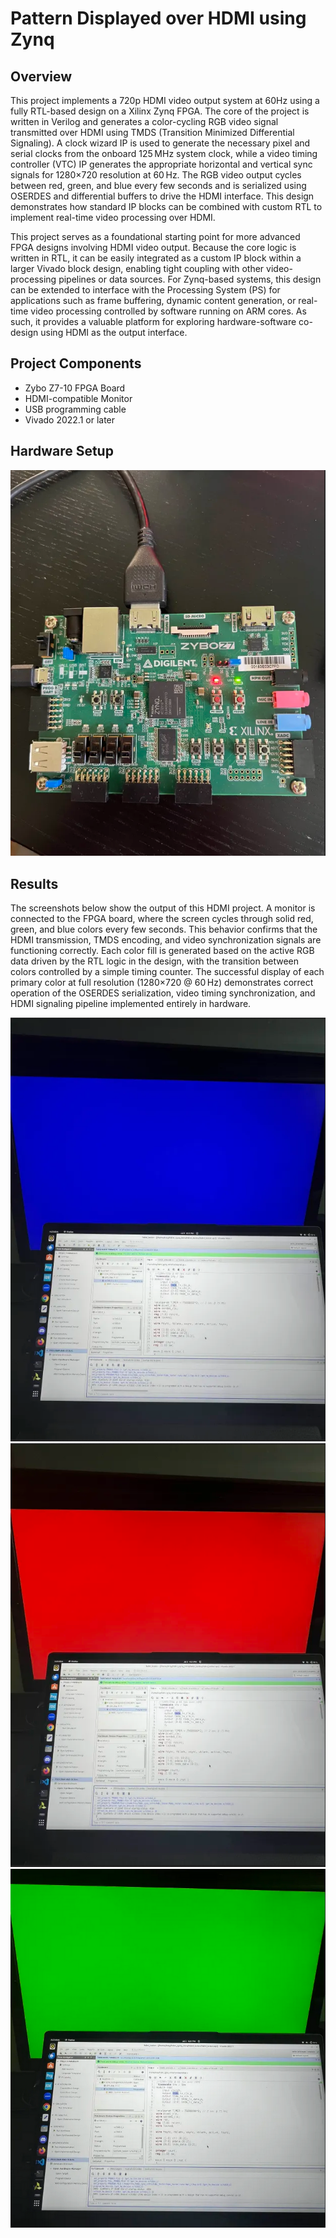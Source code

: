 # Pattern Displayed over HDMI using Zynq

## Overview
This project implements a 720p HDMI video output system at 60Hz using a fully RTL-based design on a Xilinx Zynq FPGA. The core of the project is written in Verilog and generates a color-cycling RGB video signal transmitted over HDMI using TMDS (Transition Minimized Differential Signaling). A clock wizard IP is used to generate the necessary pixel and serial clocks from the onboard 125 MHz system clock, while a video timing controller (VTC) IP generates the appropriate horizontal and vertical sync signals for 1280×720 resolution at 60 Hz. The RGB video output cycles between red, green, and blue every few seconds and is serialized using OSERDES and differential buffers to drive the HDMI interface. This design demonstrates how standard IP blocks can be combined with custom RTL to implement real-time video processing over HDMI.

This project serves as a foundational starting point for more advanced FPGA designs involving HDMI video output. Because the core logic is written in RTL, it can be easily integrated as a custom IP block within a larger Vivado block design, enabling tight coupling with other video-processing pipelines or data sources. For Zynq-based systems, this design can be extended to interface with the Processing System (PS) for applications such as frame buffering, dynamic content generation, or real-time video processing controlled by software running on ARM cores. As such, it provides a valuable platform for exploring hardware-software co-design using HDMI as the output interface.

## Project Components
- Zybo Z7-10 FPGA Board
- HDMI-compatible Monitor
- USB programming cable
- Vivado 2022.1 or later

## Hardware Setup
![Zybo Board Setup](./screenshots/hardware_configuration.png)

## Results 

The screenshots below show the output of this HDMI project. A monitor is connected to the FPGA board, where the screen cycles through solid red, green, and blue colors every few seconds. This behavior confirms that the HDMI transmission, TMDS encoding, and video synchronization signals are functioning correctly. Each color fill is generated based on the active RGB data driven by the RTL logic in the design, with the transition between colors controlled by a simple timing counter. The successful display of each primary color at full resolution (1280×720 @ 60 Hz) demonstrates correct operation of the OSERDES serialization, video timing synchronization, and HDMI signaling pipeline implemented entirely in hardware.

![HDMI Display 1](./screenshots/hdmi_display_blue.png)
![HDMI Display 2](./screenshots/hdmi_display_red.png)
![HDMI Display 3](./screenshots/hdmi_display_green.png)

